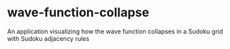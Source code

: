 # wave-function-collapse

An application visualizing how the wave function collapses in a Sudoku grid with Sudoku adjacency rules
